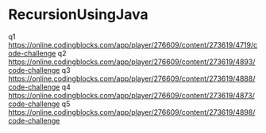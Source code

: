 # RecursionUsingJava
q1 https://online.codingblocks.com/app/player/276609/content/273619/4719/code-challenge
q2 https://online.codingblocks.com/app/player/276609/content/273619/4893/code-challenge
q3 https://online.codingblocks.com/app/player/276609/content/273619/4888/code-challenge
q4 https://online.codingblocks.com/app/player/276609/content/273619/4873/code-challenge
q5 https://online.codingblocks.com/app/player/276609/content/273619/4898/code-challenge
